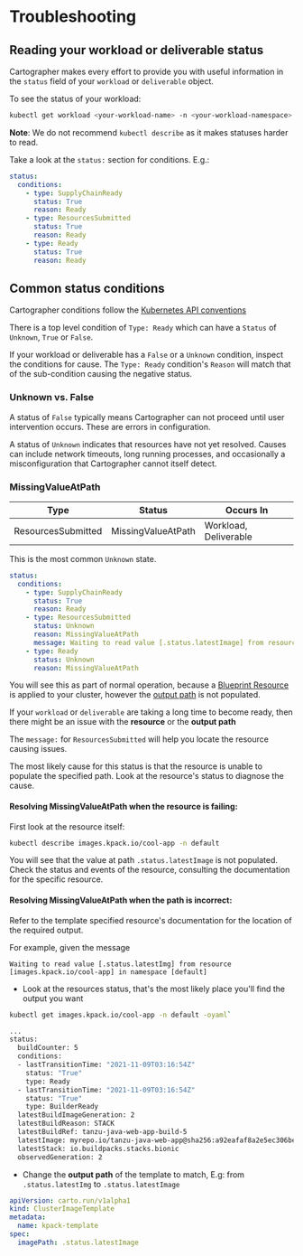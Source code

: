 # Troubleshooting

## Reading your workload or deliverable status

Cartographer makes every effort to provide you with useful information in the `status` field of your `workload`
or `deliverable` object.

To see the status of your workload:

```bash
kubectl get workload <your-workload-name> -n <your-workload-namespace> -oyaml
```

**Note**: We do not recommend `kubectl describe` as it makes statuses harder to read.

Take a look at the `status:` section for conditions. E.g.:
```yaml
status:
  conditions:
    - type: SupplyChainReady
      status: True
      reason: Ready
    - type: ResourcesSubmitted
      status: True
      reason: Ready
    - type: Ready
      status: True
      reason: Ready
```

## Common status conditions

Cartographer conditions follow the [Kubernetes API conventions](https://github.com/kubernetes/community/blob/master/contributors/devel/sig-architecture/api-conventions.md#typical-status-properties) 

There is a top level condition of `Type: Ready` which can have a `Status` of `Unknown`, `True` or `False`.

If your workload or deliverable has a `False` or a `Unknown` condition, inspect the conditions for cause.
The `Type: Ready` condition's `Reason` will match that of the sub-condition causing the negative status.

### Unknown vs. False

A status of `False` typically means Cartographer can not proceed until user intervention occurs. These are errors in 
configuration.

A status of `Unknown` indicates that resources have not yet resolved. Causes can include network timeouts, long running
processes, and occasionally a misconfiguration that Cartographer cannot itself detect.

### MissingValueAtPath

| Type      | Status | Occurs In |
| ----------- | ----------- | ----------- |
| ResourcesSubmitted | MissingValueAtPath | Workload, Deliverable |

This is the most common `Unknown` state.
 
```yaml
status:
  conditions:
    - type: SupplyChainReady
      status: True
      reason: Ready
    - type: ResourcesSubmitted
      status: Unknown
      reason: MissingValueAtPath
      message: Waiting to read value [.status.latestImage] from resource [images.kpack.io/cool-app] in namespace [default]
    - type: Ready
      status: Unknown
      reason: MissingValueAtPath
```

You will see this as part of normal operation, because a [Blueprint Resource](architecture.md/#blueprints) is applied
to your cluster, however the [output path](architecture.md/#templates) is not populated.

If your `workload` or `deliverable` are taking a long time to become ready, then there might be an issue with the **resource**
or the **output path**

The `message:` for `ResourcesSubmitted` will help you locate the resource causing issues.

The most likely cause for this status is that the resource is unable to populate the specified path. Look at the resource's
status to diagnose the cause.

#### Resolving MissingValueAtPath when the resource is failing:
First look at the resource itself:

```bash
kubectl describe images.kpack.io/cool-app -n default
```

You will see that the value at path `.status.latestImage` is not populated. Check the status and events of the 
resource, consulting the documentation for the specific resource.

#### Resolving MissingValueAtPath when the path is incorrect:

Refer to the template specified resource's documentation for the location of the required output.

For example, given the message 
```
Waiting to read value [.status.latestImg] from resource [images.kpack.io/cool-app] in namespace [default]
```
 
* Look at the resources status, that's the most likely place you'll find the output you want
```bash
kubectl get images.kpack.io/cool-app -n default -oyaml`

...
status:
  buildCounter: 5
  conditions:
  - lastTransitionTime: "2021-11-09T03:16:54Z"
    status: "True"
    type: Ready
  - lastTransitionTime: "2021-11-09T03:16:54Z"
    status: "True"
    type: BuilderReady
  latestBuildImageGeneration: 2
  latestBuildReason: STACK
  latestBuildRef: tanzu-java-web-app-build-5
  latestImage: myrepo.io/tanzu-java-web-app@sha256:a92eafaf8a2e5ec306be44e29c9c5e0696bf2c6517b4627be1580c2d16f2ddb9
  latestStack: io.buildpacks.stacks.bionic
  observedGeneration: 2
```
* Change the **output path** of the template to match, E.g: from `.status.latestImg` to `.status.latestImage`
```yaml
apiVersion: carto.run/v1alpha1
kind: ClusterImageTemplate
metadata:
  name: kpack-template
spec:
  imagePath: .status.latestImage
```

[comment]: <> (## Viewing your supply chain or delivery instances)
